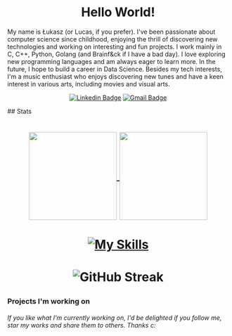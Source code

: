 <h1 align="center">Hello World!</h1>
My name is Łukasz (or Lucas, if you prefer). I've been passionate about computer science since childhood, enjoying the thrill of discovering new technologies and working on interesting and fun projects. I work mainly in C, C++, Python, Golang (and Brainf&ck if I have a bad day). I love exploring new programming languages and am always eager to learn more. In the future, I hope to build a career in Data Science.
Besides my tech interests, I'm a music enthusiast who enjoys discovering new tunes and have a keen interest in various arts, including movies and visual arts.
<div align="center">

  [![Linkedin Badge](https://img.shields.io/badge/-Klus3kk-blue?style=flat-square&logo=Linkedin&logoColor=white&link=https://www.linkedin.com/in/łukasz-bielaszewski-b583072a7/)](https://www.linkedin.com/in/łukasz-bielaszewski-b583072a7/)
  [![Gmail Badge](https://img.shields.io/badge/-lukaszbielaszewskibiz@gmail.com-990000?style=flat-square&logo=Gmail&logoColor=white&link=mailto:sy@mangotree.dev)](mailto:lukaszbielaszewskibiz@gmail.com)
  
</div>
## Stats
<h1 align="center"><a href="https://github.com/Klus3kk/github-readme-stats">
  <img height=200 align="center" src="https://github-readme-stats.vercel.app/api?username=Klus3kk&theme=tokyonight&hide=issues,contribs,prs" />
</a>
<a href="https://github.com/Klus3kk/convoychat">
  <img height=200 align="center" src="https://github-readme-stats.vercel.app/api/top-langs?username=Klus3kk&layout=compact&langs_count=8&card_width=320&theme=tokyonight" />
</a>
</h1> 

<h1 align="center">

[![My Skills](https://skillicons.dev/icons?i=ae,anaconda,androidstudio,arch,arduino,aws,azure,bash,blender,c,cs,cpp,cmake,css,dart,discord,docker,dotnet,emacs,figma,flask,flutter,git,go,haskell,html,ai,java,js,kali,kotlin,latex,linux,matlab,nodejs,npm,opencv,ps,postgres,powershell,pr,py,pytorch,react,ruby,rust,tensorflow,ts,ubuntu,unity,unreal,vim,visualstudio,vscode,windows,xd)](https://skillicons.dev)
</h1>


<h1 align="center">
  
![GitHub Streak](https://github-readme-streak-stats.herokuapp.com/?user=CyrisXD&theme=dark&count_private=true&bg_color=0d1116&title_color=ce09ec&text_color=a4aacb&icon_color=007ec6)
</h1>

### Projects I'm working on


###### If you like what I'm currently working on, I'd be delighted if you follow me, star my works and share them to others. Thanks c:
